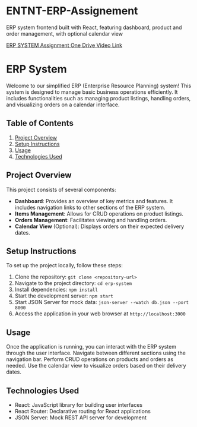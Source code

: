 # ENTNT-ERP-Assignement
ERP system frontend built with React, featuring dashboard, product and order management, with optional calendar view

[ERP SYSTEM Assignment One Drive Video Link](https://drive.google.com/file/d/1VazZdUpVhTlHSyd8WYO3MZjM43DEJCEC/view?usp=drive_link)

# ERP System

Welcome to our simplified ERP (Enterprise Resource Planning) system! This system is designed to manage basic business operations efficiently. It includes functionalities such as managing product listings, handling orders, and visualizing orders on a calendar interface.

## Table of Contents
1. [Project Overview](#project-overview)
2. [Setup Instructions](#setup-instructions)
3. [Usage](#usage)
4. [Technologies Used](#technologies-used)


## Project Overview
This project consists of several components:
- **Dashboard**: Provides an overview of key metrics and features. It includes navigation links to other sections of the ERP system.
- **Items Management**: Allows for CRUD operations on product listings.
- **Orders Management**: Facilitates viewing and handling orders.
- **Calendar View** (Optional): Displays orders on their expected delivery dates.

## Setup Instructions
To set up the project locally, follow these steps:
1. Clone the repository: `git clone <repository-url>`
2. Navigate to the project directory: `cd erp-system`
3. Install dependencies: `npm install`
4. Start the development server: `npm start`
5. Start JSON Server for mock data: `json-server --watch db.json --port 8000`
6. Access the application in your web browser at `http://localhost:3000`

## Usage
Once the application is running, you can interact with the ERP system through the user interface. Navigate between different sections using the navigation bar. Perform CRUD operations on products and orders as needed. Use the calendar view to visualize orders based on their delivery dates.

## Technologies Used
- React: JavaScript library for building user interfaces
- React Router: Declarative routing for React applications
- JSON Server: Mock REST API server for development



